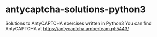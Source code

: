 # antycaptcha-solutions-python3
Solutions to AntyCAPTCHA exercises written in Python3
You can find AntyCAPTCHA at https://antycaptcha.amberteam.pl:5443/
